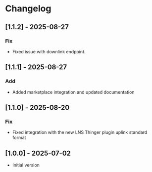 # Changelog

## [1.1.2] - 2025-08-27

### Fix

- Fixed issue with downlink endpoint.

## [1.1.1] - 2025-08-27

### Add

- Added marketplace integration and updated documentation

## [1.1.0] - 2025-08-20

### Fix

- Fixed integration with the new LNS Thinger plugin uplink standard format


## [1.0.0] - 2025-07-02

- Initial version